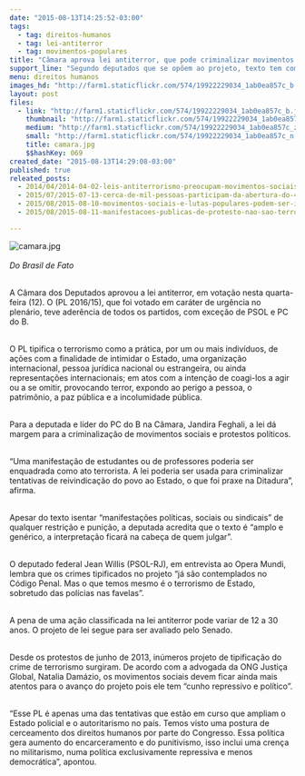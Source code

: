 ```yaml
---
date: "2015-08-13T14:25:52-03:00"
tags:
  - tag: direitos-humanos
  - tag: lei-antiterror
  - tag: movimentos-populares
title: "Câmara aprova lei antiterror, que pode criminalizar movimentos populares"
support_line: "Segundo deputados que se opõem ao projeto, texto tem como objetivo aumentar a repressão do Estado em protestos e organizações sociais."
menu: direitos humanos
images_hd: "http://farm1.staticflickr.com/574/19922229034_1ab0ea857c_b.jpg"
layout: post
files:
  - link: "http://farm1.staticflickr.com/574/19922229034_1ab0ea857c_b.jpg"
    thumbnail: "http://farm1.staticflickr.com/574/19922229034_1ab0ea857c_t.jpg"
    medium: "http://farm1.staticflickr.com/574/19922229034_1ab0ea857c_z.jpg"
    small: "http://farm1.staticflickr.com/574/19922229034_1ab0ea857c_n.jpg"
    title: camara.jpg
    $$hashKey: 069
created_date: "2015-08-13T14:29:08-03:00"
published: true
releated_posts:
  - 2014/04/2014-04-02-leis-antiterrorismo-preocupam-movimentos-sociais.md
  - 2015/07/2015-07-13-cerca-de-mil-pessoas-participam-da-abertura-do-4-congresso-da-cpt.md
  - 2015/08/2015-08-10-movimentos-sociais-e-lutas-populares-podem-ser-incluidos-em-lei-antiterrorismo.md
  - 2015/08/2015-08-11-manifestacoes-publicas-de-protesto-nao-sao-terrorismo.md

---
```

<p><img alt="camara.jpg" src="http://farm1.staticflickr.com/574/19922229034_1ab0ea857c_b.jpg" /><br />
<br />
<em>Do&nbsp;Brasil de Fato</em></p>

<p><br />
A C&acirc;mara dos Deputados aprovou a lei antiterror, em vota&ccedil;&atilde;o nesta quarta-feira (12). O (PL 2016/15), que foi votado em car&aacute;ter de urg&ecirc;ncia no plen&aacute;rio, teve ader&ecirc;ncia de todos os partidos, com exce&ccedil;&atilde;o de PSOL e PC do B.</p>

<p><br />
O PL tipifica o terrorismo como a pr&aacute;tica, por um ou mais indiv&iacute;duos, de a&ccedil;&otilde;es com a finalidade de intimidar o Estado, uma organiza&ccedil;&atilde;o internacional, pessoa jur&iacute;dica nacional ou estrangeira, ou ainda representa&ccedil;&otilde;es internacionais; em atos com a inten&ccedil;&atilde;o de coagi-los a agir ou a se omitir, provocando terror, expondo ao perigo a pessoa, o patrim&ocirc;nio, a paz p&uacute;blica e a incolumidade p&uacute;blica.</p>

<p><br />
Para a deputada e l&iacute;der do PC do B na C&acirc;mara, Jandira Feghali, a lei d&aacute; margem para a criminaliza&ccedil;&atilde;o de movimentos sociais e protestos pol&iacute;ticos.</p>

<p><br />
&ldquo;Uma manifesta&ccedil;&atilde;o de estudantes ou de professores poderia ser enquadrada como ato terrorista. A lei poderia ser usada para criminalizar tentativas de reivindica&ccedil;&atilde;o do povo ao Estado, o que foi praxe na Ditadura&rdquo;, afirma.</p>

<p><br />
Apesar do texto isentar &ldquo;manifesta&ccedil;&otilde;es pol&iacute;ticas, sociais ou sindicais&rdquo; de qualquer restri&ccedil;&atilde;o e puni&ccedil;&atilde;o, a deputada acredita que o texto &eacute; &ldquo;amplo e gen&eacute;rico, a interpreta&ccedil;&atilde;o ficar&aacute; na cabe&ccedil;a de quem julgar&rdquo;.</p>

<p><br />
O deputado federal Jean Willis (PSOL-RJ), em entrevista ao Opera Mundi, lembra que os crimes tipificados no projeto &ldquo;j&aacute; s&atilde;o contemplados no C&oacute;digo Penal. Mas o que temos mesmo &eacute; o terrorismo de Estado, sobretudo das pol&iacute;cias nas favelas&rdquo;.</p>

<p><br />
A pena de uma a&ccedil;&atilde;o classificada na lei antiterror pode variar de 12 a 30 anos. O projeto de lei segue para ser avaliado pelo Senado.</p>

<p><br />
Desde os protestos de junho de 2013, in&uacute;meros projeto de tipifica&ccedil;&atilde;o do crime de terrorismo surgiram. De acordo com a advogada da ONG Justi&ccedil;a Global, Natalia Dam&aacute;zio, os movimentos sociais devem ficar ainda mais atentos para o avan&ccedil;o do projeto pois ele tem &ldquo;cunho repressivo e pol&iacute;tico&rdquo;.</p>

<p><br />
&ldquo;Esse PL &eacute; apenas uma das tentativas que est&atilde;o em curso que ampliam o Estado policial e o autoritarismo no pa&iacute;s. Temos visto uma postura de cerceamento dos direitos humanos por parte do Congresso. Essa pol&iacute;tica gera aumento do encarceramento e do punitivismo, isso inclui uma cren&ccedil;a no militarismo, numa pol&iacute;tica exclusivamente repressiva e menos democr&aacute;tica&rdquo;, apontou.</p>
